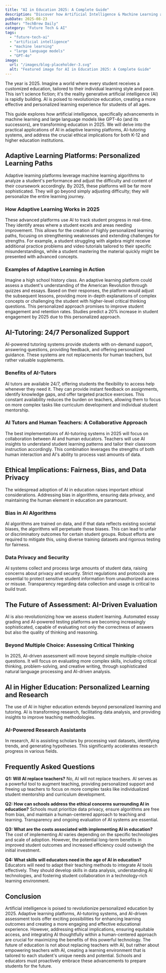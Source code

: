 ```yaml
---
title: "AI in Education 2025: A Complete Guide"
description: "Discover how Artificial Intelligence & Machine Learning are revolutionizing personalized education in 2025. Explore adaptive learning, AI tutoring, and ethical implications for K-12 & higher ed. Read now!"
pubDate: 2025-08-23
author: "TechBrew Daily"
category: "Future Tech & AI"
tags:
  - "future-tech-ai"
  - "artificial intelligence"
  - "machine learning"
  - "large language models"
  - "GPT-4o"
image:
  url: "/images/blog-placeholder-3.svg"
  alt: "Featured image for AI in Education 2025: A Complete Guide"
---
```


The year is 2025. Imagine a world where every student receives a customized education, tailored to their individual learning style and pace. This isn't science fiction; it's the reality generative artificial intelligence (AI) is rapidly building.  AI is poised to revolutionize education, creating a more effective and personalized learning experience for students of all ages.

This guide explores how artificial intelligence, specifically advancements in machine learning and large language models like GPT-4o (and its successors), are transforming education in 2025. We will delve into the practical applications of AI in adaptive learning platforms, AI-tutoring systems, and address the crucial ethical implications for both K-12 and higher education institutions.


## Adaptive Learning Platforms: Personalized Learning Paths

Adaptive learning platforms leverage machine learning algorithms to analyze a student's performance and adjust the difficulty and content of their coursework accordingly.  By 2025, these platforms will be far more sophisticated.  They will go beyond simply adjusting difficulty; they will personalize the entire learning journey.

###  How Adaptive Learning Works in 2025

These advanced platforms use AI to track student progress in real-time.  They identify areas where a student excels and areas needing improvement.  This allows for the creation of highly personalized learning paths, focusing on strengthening weaknesses and extending challenges for strengths. For example, a student struggling with algebra might receive additional practice problems and video tutorials tailored to their specific misunderstandings, while a student mastering the material quickly might be presented with advanced concepts.

### Examples of Adaptive Learning in Action

Imagine a high school history class.  An adaptive learning platform could assess a student's understanding of the American Revolution through quizzes and essays. Based on their responses, the platform would adjust the subsequent lessons, providing more in-depth explanations of complex concepts or challenging the student with higher-level critical thinking questions.  This personalized approach promises to improve student engagement and retention rates.  Studies predict a 20% increase in student engagement by 2025 due to this personalized approach.


## AI-Tutoring: 24/7 Personalized Support

AI-powered tutoring systems provide students with on-demand support, answering questions, providing feedback, and offering personalized guidance.  These systems are not replacements for human teachers, but rather valuable supplements.

###  Benefits of AI-Tutors

AI tutors are available 24/7, offering students the flexibility to access help whenever they need it. They can provide instant feedback on assignments, identify knowledge gaps, and offer targeted practice exercises.  This constant availability reduces the burden on teachers, allowing them to focus on more complex tasks like curriculum development and individual student mentorship.

###  AI Tutors and Human Teachers: A Collaborative Approach

The best implementations of AI-tutoring systems in 2025 will focus on collaboration between AI and human educators.  Teachers will use AI insights to understand student learning patterns and tailor their classroom instruction accordingly.  This combination leverages the strengths of both human interaction and AI's ability to process vast amounts of data.



## Ethical Implications: Fairness, Bias, and Data Privacy

The widespread adoption of AI in education raises important ethical considerations.  Addressing bias in algorithms, ensuring data privacy, and maintaining the human element in education are paramount.

###  Bias in AI Algorithms

AI algorithms are trained on data, and if that data reflects existing societal biases, the algorithms will perpetuate those biases.  This can lead to unfair or discriminatory outcomes for certain student groups.  Robust efforts are required to mitigate this, using diverse training datasets and rigorous testing for fairness.

###  Data Privacy and Security

AI systems collect and process large amounts of student data, raising concerns about privacy and security.  Strict regulations and protocols are essential to protect sensitive student information from unauthorized access or misuse. Transparency regarding data collection and usage is critical to build trust.


##  The Future of Assessment: AI-Driven Evaluation

AI is also revolutionizing how we assess student learning.  Automated essay grading and AI-powered testing platforms are becoming increasingly sophisticated, capable of evaluating not only the correctness of answers but also the quality of thinking and reasoning.

###  Beyond Multiple Choice:  Assessing Critical Thinking

In 2025, AI-driven assessment will move beyond simple multiple-choice questions.  It will focus on evaluating more complex skills, including critical thinking, problem-solving, and creative writing, through sophisticated natural language processing and AI-driven analysis.


## AI in Higher Education: Personalized Learning and Research

The use of AI in higher education extends beyond personalized learning and tutoring.  AI is transforming research, facilitating data analysis, and providing insights to improve teaching methodologies.

### AI-Powered Research Assistants

In research, AI is assisting scholars by processing vast datasets, identifying trends, and generating hypotheses. This significantly accelerates research progress in various fields.



## Frequently Asked Questions

**Q1: Will AI replace teachers?**  No, AI will not replace teachers. AI serves as a powerful tool to augment teaching, providing personalized support and freeing up teachers to focus on more complex tasks like individualized student mentorship and curriculum development.

**Q2: How can schools address the ethical concerns surrounding AI in education?** Schools must prioritize data privacy, ensure algorithms are free from bias, and maintain a human-centered approach to teaching and learning.  Transparency and ongoing evaluation of AI systems are essential.

**Q3: What are the costs associated with implementing AI in education?** The cost of implementing AI varies depending on the specific technologies and scale of adoption.  However, the potential long-term benefits in improved student outcomes and increased efficiency could outweigh the initial investment.

**Q4: What skills will educators need in the age of AI in education?**  Educators will need to adapt their teaching methods to integrate AI tools effectively.  They should develop skills in data analysis, understanding AI technologies, and fostering student collaboration in a technology-rich learning environment.


## Conclusion

Artificial intelligence is poised to revolutionize personalized education by 2025. Adaptive learning platforms, AI-tutoring systems, and AI-driven assessment tools offer exciting possibilities for enhancing learning outcomes and creating a more engaging and effective educational experience.  However, addressing ethical implications, ensuring equitable access, and integrating AI thoughtfully within a human-centered approach are crucial for maximizing the benefits of this powerful technology.  The future of education is not about replacing teachers with AI, but rather about empowering teachers with AI, creating a learning environment that is tailored to each student's unique needs and potential.  Schools and educators must proactively embrace these advancements to prepare students for the future.